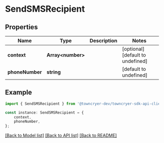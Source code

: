 # SendSMSRecipient


## Properties

Name | Type | Description | Notes
------------ | ------------- | ------------- | -------------
**context** | **Array&lt;number&gt;** |  | [optional] [default to undefined]
**phoneNumber** | **string** |  | [default to undefined]

## Example

```typescript
import { SendSMSRecipient } from '@towncryer-dev/towncryer-sdk-api-client';

const instance: SendSMSRecipient = {
    context,
    phoneNumber,
};
```

[[Back to Model list]](../README.md#documentation-for-models) [[Back to API list]](../README.md#documentation-for-api-endpoints) [[Back to README]](../README.md)
